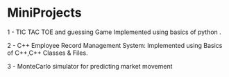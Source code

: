 # MiniProjects
1 - TIC TAC TOE and guessing Game Implemented using basics of python .

2 - C++ Employee Record Management System: Implemented using Basics of C++,C++ Classes & Files.

3 - MonteCarlo simulator for predicting market movement
